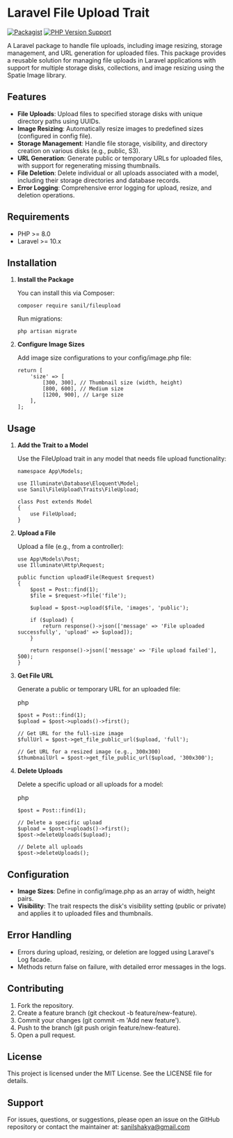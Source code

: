 Laravel File Upload Trait
=========================


[![Packagist](https://img.shields.io/packagist/v/sanil/fileupload.svg)](https://packagist.org/packages/sanil/fileupload)
[![PHP Version Support](https://img.shields.io/packagist/php-v/sanil/fileupload.svg)](https://www.php.net/)


A Laravel package to handle file uploads, including image resizing, storage management, and URL generation for uploaded files. This package provides a reusable solution for managing file uploads in Laravel applications with support for multiple storage disks, collections, and image resizing using the Spatie Image library.

Features
--------

*   **File Uploads**: Upload files to specified storage disks with unique directory paths using UUIDs.
*   **Image Resizing**: Automatically resize images to predefined sizes (configured in config file).
*   **Storage Management**: Handle file storage, visibility, and directory creation on various disks (e.g., public, S3).
*   **URL Generation**: Generate public or temporary URLs for uploaded files, with support for regenerating missing thumbnails.
*   **File Deletion**: Delete individual or all uploads associated with a model, including their storage directories and database records.    
*   **Error Logging**: Comprehensive error logging for upload, resize, and deletion operations.
    

Requirements
------------

*   PHP >= 8.0
*   Laravel >= 10.x
    

Installation
------------

1.  **Install the Package**
    
    You can install this via Composer:
    
        composer require sanil/fileupload
    
    
    Run migrations:

        php artisan migrate
    
3.  **Configure Image Sizes**
    
    Add image size configurations to your config/image.php file:
    
        return [
            'size' => [
                [300, 300], // Thumbnail size (width, height)
                [800, 600], // Medium size
                [1200, 900], // Large size
            ],
        ];
        

Usage
-----

1.  **Add the Trait to a Model**
    
    Use the FileUpload trait in any model that needs file upload functionality:
    
        namespace App\Models;
        
        use Illuminate\Database\Eloquent\Model;
        use Sanil\FileUpload\Traits\FileUpload;
        
        class Post extends Model
        {
            use FileUpload;
        }
    
2.  **Upload a File**
    
    Upload a file (e.g., from a controller):
    
        use App\Models\Post;
        use Illuminate\Http\Request;
        
        public function uploadFile(Request $request)
        {
            $post = Post::find(1);
            $file = $request->file('file');
        
            $upload = $post->upload($file, 'images', 'public');
        
            if ($upload) {
                return response()->json(['message' => 'File uploaded successfully', 'upload' => $upload]);
            }
        
            return response()->json(['message' => 'File upload failed'], 500);
        }
    
3.  **Get File URL**
    
    Generate a public or temporary URL for an uploaded file:
    
    php
    

    
        $post = Post::find(1);
        $upload = $post->uploads()->first();
        
        // Get URL for the full-size image
        $fullUrl = $post->get_file_public_url($upload, 'full');
        
        // Get URL for a resized image (e.g., 300x300)
        $thumbnailUrl = $post->get_file_public_url($upload, '300x300');
    
4.  **Delete Uploads**
    
    Delete a specific upload or all uploads for a model:
    
    php
    

    
        $post = Post::find(1);
        
        // Delete a specific upload
        $upload = $post->uploads()->first();
        $post->deleteUploads($upload);
        
        // Delete all uploads
        $post->deleteUploads();
    

    

Configuration
-------------

*   **Image Sizes**: Define in config/image.php as an array of width, height pairs.
*   **Visibility**: The trait respects the disk's visibility setting (public or private) and applies it to uploaded files and thumbnails.
    

Error Handling
--------------

*   Errors during upload, resizing, or deletion are logged using Laravel's Log facade.
*   Methods return false on failure, with detailed error messages in the logs.
    

Contributing
------------

1.  Fork the repository.
2.  Create a feature branch (git checkout -b feature/new-feature).
3.  Commit your changes (git commit -m 'Add new feature').
4.  Push to the branch (git push origin feature/new-feature).
5.  Open a pull request.
    

License
-------

This project is licensed under the MIT License. See the LICENSE file for details.

Support
-------

For issues, questions, or suggestions, please open an issue on the GitHub repository or contact the maintainer at: sanilshakya@gmail.com
